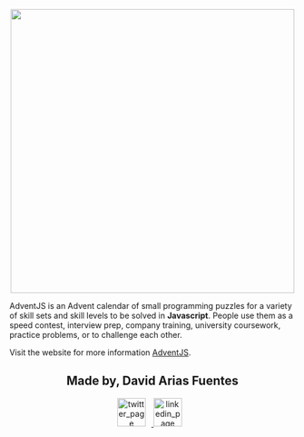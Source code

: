 <p align="center">
  <img src="https://adventjs.dev/og-image.png" width="500"/>
    <br>
</p>

AdventJS is an Advent calendar of small programming puzzles for a variety of skill sets and skill levels to be solved in **Javascript**. People use them as a speed contest, interview prep, company training, university coursework, practice problems, or to challenge each other.

Visit the website for more information [AdventJS](https://adventjs.dev/).

<p align="center">
    <h2 align="center">Made by, David Arias Fuentes</h2>
      <p align="center">
        <a href="https://twitter.com/devarias_" target="_blank">
            <img alt="twitter_page" src="https://github.com/gedafu/readme-template/blob/master/images/twitter.png" style="float: center; margin-right: 10px" height="50" width="50">
        </a>
        <a href="https://www.linkedin.com/in/devarias/" target="_blank">
            <img alt="linkedin_page" src="https://github.com/gedafu/readme-template/blob/master/images/linkedin.png" style="float: center; margin-right: 10px" height="50"  width="50">
        </a>
      </p>
</p>
